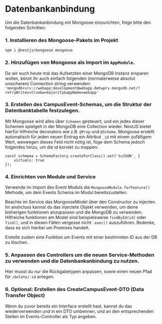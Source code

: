 # Datenbankanbindung

Um die Datenbankanbindung mit Mongoose einzurichten, folge bitte den folgenden Schritten:

### 1. Installieren des Mongoose-Pakets im Projekt
```
npm i @nestjs/mongoose mongoose
```
### 2. Hinzufügen von Mongoose als Import im `AppModule`. 

Da wir euch heute mal das Aufsetzten einer MongoDB Instanz ersparen wollen, könnt ihr auch einfach folgenden (normalerweise absolut unsicheren) Connection string verwenden:
`'mongodb+srv://webapp:development@webapp.6mtwprv.mongodb.net/?retryWrites=true&w=majority&appName=webapp'`

### 3. Erstellen des CampusEvent-Schemas, um die Struktur der Datenbanktabelle festzulegen.

Mit Mongoose wird alles über ``Schemen`` gesteuert, und ein jedes dieser Schemen spielgelt in der MongoDB eine Collection wieder. NestJS bietet hierfür hilfreiche decorators wie z.B. `@Prop` und `@Schema`. Mongoose erstellt automatisch für jeden neuen Eintrag ein Attribut ``_id`` mit einem zufälligem Wert, weswegen dieses Feld nicht nötig ist, füge dem Schema jedoch folgendes hinzu, um die id korrekt zu mappen:
```
const schmema = SchemaFactory.createForClass().set('toJSON', {
    virtuals: true
});
```

### 4. Einrichten von Module und Service

Verwende im Import des Event Moduls die `MongooseModule.forFeature()` Methode, um dein Events Schema im Modul bereitszustellen. 

Beachte im Service das MongooseModel über den Constructor zu injecten. Im anshcluss kannst du das injectete Objekt verwenden, um deine bisherigen funktionen anzupassen und die MongoDB zu verwenden. Hilfreiche funktionen am Model sind beispielsweise `findById(id)` oder `find()`, und in diesen Fällen vergesse nicht `.exec()` auszuführen. Bedenke, dass es sich hierbei um Promises handelt.

Erstelle zudem eine Funktion um Events mit einer bestimmten ID aus der DB zu löschen.

### 5. Anpassen des Controllers um die neuen Service-Methoden zu verwenden und die Datenbankanbindung zu nutzen.

Hier musst du nur die Rückgabetypen anpassen, sowie einen neuen Pfad für `/delete/:id`
anlegen.

### 6. Optional: Erstellen des CreateCampusEvent-DTO (Data Transfer Object)

Wenn du zuvor bereits ein Interface erstellt hast, kannst du das wiederverwenden und in ein DTO umbennen, und an den entsprechenden Stellen im Events-Controller als Typ angeben.


